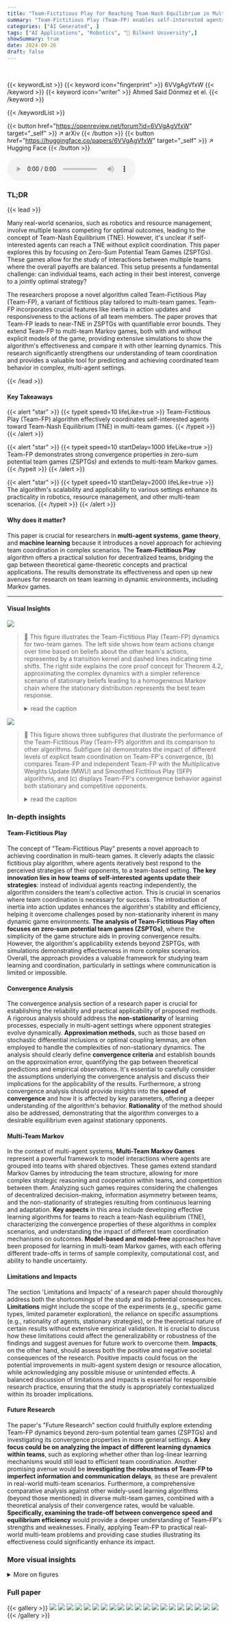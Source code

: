 ```yaml
---
title: "Team-Fictitious Play for Reaching Team-Nash Equilibrium in Multi-team Games"
summary: "Team-Fictitious Play (Team-FP) enables self-interested agents to learn near-optimal team coordination in multi-team games, reaching a Team-Nash equilibrium with quantifiable error bounds."
categories: ["AI Generated", ]
tags: ["AI Applications", "Robotics", "🏢 Bilkent University",]
showSummary: true
date: 2024-09-26
draft: false
---
```


<br>

{{< keywordList >}}
{{< keyword icon="fingerprint" >}} 6VVgAgVfxW {{< /keyword >}}
{{< keyword icon="writer" >}} Ahmed Said Dönmez et el. {{< /keyword >}}
 
{{< /keywordList >}}

{{< button href="https://openreview.net/forum?id=6VVgAgVfxW" target="_self" >}}
↗ arXiv
{{< /button >}}
{{< button href="https://huggingface.co/papers/6VVgAgVfxW" target="_self" >}}
↗ Hugging Face
{{< /button >}}



<audio controls>
    <source src="https://ai-paper-reviewer.com/6VVgAgVfxW/podcast.wav" type="audio/wav">
    Your browser does not support the audio element.
</audio>


### TL;DR


{{< lead >}}

Many real-world scenarios, such as robotics and resource management, involve multiple teams competing for optimal outcomes, leading to the concept of Team-Nash Equilibrium (TNE). However, it's unclear if self-interested agents can reach a TNE without explicit coordination.  This paper explores this by focusing on Zero-Sum Potential Team Games (ZSPTGs).  These games allow for the study of interactions between multiple teams where the overall payoffs are balanced.  This setup presents a fundamental challenge: can individual teams, each acting in their best interest, converge to a jointly optimal strategy?  

The researchers propose a novel algorithm called Team-Fictitious Play (Team-FP), a variant of fictitious play tailored to multi-team games.  Team-FP incorporates crucial features like inertia in action updates and responsiveness to the actions of all team members.  The paper proves that Team-FP leads to near-TNE in ZSPTGs with quantifiable error bounds.  They extend Team-FP to multi-team Markov games, both with and without explicit models of the game, providing extensive simulations to show the algorithm's effectiveness and compare it with other learning dynamics.  This research significantly strengthens our understanding of team coordination and provides a valuable tool for predicting and achieving coordinated team behavior in complex, multi-agent settings.

{{< /lead >}}


#### Key Takeaways

{{< alert "star" >}}
{{< typeit speed=10 lifeLike=true >}} Team-Fictitious Play (Team-FP) algorithm effectively coordinates self-interested agents toward Team-Nash Equilibrium (TNE) in multi-team games. {{< /typeit >}}
{{< /alert >}}

{{< alert "star" >}}
{{< typeit speed=10 startDelay=1000 lifeLike=true >}} Team-FP demonstrates strong convergence properties in zero-sum potential team games (ZSPTGs) and extends to multi-team Markov games. {{< /typeit >}}
{{< /alert >}}

{{< alert "star" >}}
{{< typeit speed=10 startDelay=2000 lifeLike=true >}} The algorithm's scalability and applicability to various settings enhance its practicality in robotics, resource management, and other multi-team scenarios. {{< /typeit >}}
{{< /alert >}}

#### Why does it matter?
This paper is crucial for researchers in **multi-agent systems**, **game theory**, and **machine learning** because it introduces a novel approach for achieving team coordination in complex scenarios. The **Team-Fictitious Play** algorithm offers a practical solution for decentralized teams, bridging the gap between theoretical game-theoretic concepts and practical applications.  The results demonstrate its effectiveness and open up new avenues for research on team learning in dynamic environments, including Markov games. 

------
#### Visual Insights



![](https://ai-paper-reviewer.com/6VVgAgVfxW/figures_1_1.jpg)

> 🔼 This figure illustrates the Team-Fictitious Play (Team-FP) dynamics for two-team games.  The left side shows how team actions change over time based on beliefs about the other team's actions, represented by a transition kernel and dashed lines indicating time shifts.  The right side explains the core proof concept for Theorem 4.2, approximating the complex dynamics with a simpler reference scenario of stationary beliefs leading to a homogeneous Markov chain where the stationary distribution represents the best team response.
> <details>
> <summary>read the caption</summary>
> Figure 2: An illustration of Team-FP dynamics for two-team games on the left-hand side. Team actions change according to a transition kernel depending on the beliefs formed about the other teams. Dashed lines represent the time shift. On the right-hand side, we depict the key proof idea that we approximate the evolution of the team actions with a reference scenario where beliefs are stationary such that team actions form a homogeneous Markov chain whose unique stationary distribution corresponds to the best team response.
> </details>





![](https://ai-paper-reviewer.com/6VVgAgVfxW/tables_4_1.jpg)

> 🔼 This figure shows three subfigures that illustrate the performance of the Team-Fictitious Play (Team-FP) algorithm and its comparison to other algorithms.  Subfigure (a) demonstrates the impact of different levels of explicit team coordination on Team-FP's convergence, (b) compares Team-FP and independent Team-FP with the Multiplicative Weights Update (MWU) and Smoothed Fictitious Play (SFP) algorithms, and (c) displays Team-FP's convergence behavior against both stationary and competitive opponents.
> <details>
> <summary>read the caption</summary>
> Figure 3: All the above figures show the variation of TNG over time. (a) Comparison of different levels of explicit coordination for Team-FP: independent agents (group size 1), pairs of cooperating agents (group size 2), and fully coordinated teams (group size 4). (b) Performance of Team-FP and Independent Team-FP compared to MWU and SFP algorithms in a 2-team ZSPTG. (c) Convergence of Team-FP against stationary and competitive opponents in a 3-team ZSPTG.
> </details>





### In-depth insights


#### Team-Fictitious Play
The concept of "Team-Fictitious Play" presents a novel approach to achieving coordination in multi-team games.  It cleverly adapts the classic fictitious play algorithm, where agents iteratively best respond to the perceived strategies of their opponents, to a team-based setting. **The key innovation lies in how teams of self-interested agents update their strategies**: instead of individual agents reacting independently, the algorithm considers the team's collective action. This is crucial in scenarios where team coordination is necessary for success. The introduction of inertia into action updates enhances the algorithm's stability and efficiency, helping it overcome challenges posed by non-stationarity inherent in many dynamic game environments.  **The analysis of Team-Fictitious Play often focuses on zero-sum potential team games (ZSPTGs)**, where the simplicity of the game structure aids in proving convergence results.  However, the algorithm's applicability extends beyond ZSPTGs, with simulations demonstrating effectiveness in more complex scenarios.  Overall, the approach provides a valuable framework for studying team learning and coordination, particularly in settings where communication is limited or impossible.

#### Convergence Analysis
The convergence analysis section of a research paper is crucial for establishing the reliability and practical applicability of proposed methods.  A rigorous analysis should address the **non-stationarity** of learning processes, especially in multi-agent settings where opponent strategies evolve dynamically.  **Approximation methods**, such as those based on stochastic differential inclusions or optimal coupling lemmas, are often employed to handle the complexities of non-stationary dynamics. The analysis should clearly define **convergence criteria** and establish bounds on the approximation error, quantifying the gap between theoretical predictions and empirical observations. It's essential to carefully consider the assumptions underlying the convergence analysis and discuss their implications for the applicability of the results.  Furthermore, a strong convergence analysis should provide insights into the **speed of convergence** and how it is affected by key parameters, offering a deeper understanding of the algorithm's behavior.  **Rationality** of the method should also be addressed, demonstrating that the algorithm converges to a desirable equilibrium even against stationary opponents.

#### Multi-Team Markov
In the context of multi-agent systems, **Multi-Team Markov Games** represent a powerful framework to model interactions where agents are grouped into teams with shared objectives.  These games extend standard Markov Games by introducing the team structure, allowing for more complex strategic reasoning and cooperation within teams, and competition between them.  Analyzing such games requires considering the challenges of decentralized decision-making, information asymmetry between teams, and the non-stationarity of strategies resulting from continuous learning and adaptation.  **Key aspects** in this area include developing effective learning algorithms for teams to reach a team-Nash equilibrium (TNE), characterizing the convergence properties of these algorithms in complex scenarios, and understanding the impact of different team coordination mechanisms on outcomes.  **Model-based and model-free** approaches have been proposed for learning in multi-team Markov games, with each offering different trade-offs in terms of sample complexity, computational cost, and ability to handle uncertainty.

#### Limitations and Impacts
The section 'Limitations and Impacts' of a research paper should thoroughly address both the shortcomings of the study and its potential consequences.  **Limitations** might include the scope of the experiments (e.g., specific game types, limited parameter exploration), the reliance on specific assumptions (e.g., rationality of agents, stationary strategies), or the theoretical nature of certain results without extensive empirical validation.  It is crucial to discuss how these limitations could affect the generalizability or robustness of the findings and suggest avenues for future work to overcome them.  **Impacts**, on the other hand, should assess both the positive and negative societal consequences of the research. Positive impacts could focus on the potential improvements in multi-agent system design or resource allocation, while acknowledging any possible misuse or unintended effects.  A balanced discussion of limitations and impacts is essential for responsible research practice, ensuring that the study is appropriately contextualized within its broader implications.

#### Future Research
The paper's "Future Research" section could fruitfully explore extending Team-FP dynamics beyond zero-sum potential team games (ZSPTGs) and investigating its convergence properties in more general settings.  **A key focus could be on analyzing the impact of different learning dynamics within teams**, such as exploring whether other than log-linear learning mechanisms would still lead to efficient team coordination. Another promising avenue would be **investigating the robustness of Team-FP to imperfect information and communication delays**, as these are prevalent in real-world multi-team scenarios.  Furthermore, a comprehensive comparative analysis against other widely-used learning algorithms (beyond those mentioned) in diverse multi-team games, combined with a theoretical analysis of their convergence rates, would be valuable. **Specifically, examining the trade-off between convergence speed and equilibrium efficiency** would provide a deeper understanding of Team-FP's strengths and weaknesses. Finally, applying Team-FP to practical real-world multi-team problems and providing case studies illustrating its effectiveness could significantly enhance its impact.


### More visual insights

<details>
<summary>More on figures
</summary>


![](https://ai-paper-reviewer.com/6VVgAgVfxW/figures_6_1.jpg)

> 🔼 This figure illustrates the Team-FP dynamics for a two-team game. The left side shows how each team updates its beliefs about the other team's actions based on observations and uses a transition kernel to determine its next actions. The right side presents the core idea behind the convergence proof: approximating the actual dynamics with a reference scenario where beliefs are constant, making the team actions a homogeneous Markov chain with a stationary distribution that aligns with the best team response.
> <details>
> <summary>read the caption</summary>
> Figure 2: An illustration of Team-FP dynamics for two-team games on the left-hand side. Team actions change according to a transition kernel depending on the beliefs formed about the other teams. Dashed lines represent the time shift. On the right-hand side, we depict the key proof idea that we approximate the evolution of the team actions with a reference scenario where beliefs are stationary such that team actions form a homogeneous Markov chain whose unique stationary distribution corresponds to the best team response.
> </details>



![](https://ai-paper-reviewer.com/6VVgAgVfxW/figures_7_1.jpg)

> 🔼 This figure demonstrates the performance of the Team-Fictitious Play (Team-FP) algorithm in various settings and compares it against other algorithms. Specifically, (a) shows how the Team-FP's performance changes with different levels of coordination among team members (independent agents, pairs of cooperating agents, and fully coordinated teams), (b) compares Team-FP against other algorithms like MWU and SFP, and (c) compares the convergence speed of Team-FP against stationary and competitive opponents.
> <details>
> <summary>read the caption</summary>
> Figure 3: All the above figures show the variation of TNG over time. (a) Comparison of different levels of explicit coordination for Team-FP: independent agents (group size 1), pairs of cooperating agents (group size 2), and fully coordinated teams (group size 4). (b) Performance of Team-FP and Independent Team-FP compared to MWU and SFP algorithms in a 2-team ZSPTG. (c) Convergence of Team-FP against stationary and competitive opponents in a 3-team ZSPTG.
> </details>



![](https://ai-paper-reviewer.com/6VVgAgVfxW/figures_8_1.jpg)

> 🔼 Figure 4(a) shows a schematic of an airport security game. A security chief (defender) must decide which of the six gates to defend, incurring a cost. Three intruders (attackers) independently decide whether to attack a gate or remain idle. Intruders gain rewards based on whether they attack defended or undefended gates. Figure 4(b) presents simulation results demonstrating that Team-Fictitious Play (Team-FP) dynamics reach near team-minimax equilibrium in this security game.
> <details>
> <summary>read the caption</summary>
> Figure 4: (a) The illustration of an airport security game: a security chief guarding the six gates of an airport against three different intruders making decisions autonomously. (b) The evolution of Team Nash Gap in airport security game, showing that Team-FP dynamics reach near team-minimax equilibrium.
> </details>



![](https://ai-paper-reviewer.com/6VVgAgVfxW/figures_8_2.jpg)

> 🔼 This figure shows simulation results for a 3-team game with 3 agents per team.  Subfigure (a) presents the network structure used. Subfigure (b) illustrates how the Team Nash Gap (TNG) changes over iterations for different values of the temperature parameter τ (0.1, 0.15, and 0.2) in the Team-FP algorithm, demonstrating the impact of this parameter on the convergence speed and closeness to Team Nash Equilibrium (TNE). Subfigure (c) compares the Independent Team-FP algorithm's performance for varying values of parameter δ (0.2 and 0.5), again showing the TNG over iterations, with τ fixed at 0.1.  This highlights the effect of the exploration parameter δ on convergence speed.
> <details>
> <summary>read the caption</summary>
> Figure 5: The 3-team experiments are tested on the randomly generated network structure (a). The other figures (b), and (c), shows the variation of TNG over iterations. (a) The simulation network for a multi-team ZSPTG, in which there are 3-teams with 3 agents in each team. (b) The impact of varying temperature parameter τ (0.1, 0.15, 0.2) in Algorithm 1 on the closeness to TNE. (c) The effect of different δ values (0.2, 0.5) in (Independent) Algorithm 1 on the convergence speed with τ fixed at 0.1
> </details>



![](https://ai-paper-reviewer.com/6VVgAgVfxW/figures_9_1.jpg)

> 🔼 This figure compares the performance of Team-FP under different coordination levels in a multi-team game and compares its convergence speed against two other algorithms (MWU, SFP). The subfigures show how explicit coordination within a team improves the convergence speed to TNE and how Team-FP performs against both stationary and competitive opponents.
> <details>
> <summary>read the caption</summary>
> Figure 3: All the above figures show the variation of TNG over time. (a) Comparison of different levels of explicit coordination for Team-FP: independent agents (group size 1), pairs of cooperating agents (group size 2), and fully coordinated teams (group size 4). (b) Performance of Team-FP and Independent Team-FP compared to MWU and SFP algorithms in a 2-team ZSPTG. (c) Convergence of Team-FP against stationary and competitive opponents in a 3-team ZSPTG.
> </details>



![](https://ai-paper-reviewer.com/6VVgAgVfxW/figures_22_1.jpg)

> 🔼 This figure shows the results of a large-scale experiment on the scalability of Team-FP in a networked game.  The game involved three teams, each with nine agents, resulting in a large joint action space. The figure demonstrates that, despite the problem's scale and the agents' only considering actions of their 2-hop neighbors,  Team-FP dynamics converge to the Team-Nash equilibrium at a similar rate as in smaller-scale experiments. The top-right inset displays the network structure connecting the agents, visually representing the sparse network interconnections.
> <details>
> <summary>read the caption</summary>
> Figure 7: The evolution of Team Nash Gap in the large-scale example provided in the top right, showing that Team-FP dynamics reach near team-minimax equilibrium.
> </details>



</details>






### Full paper

{{< gallery >}}
<img src="https://ai-paper-reviewer.com/6VVgAgVfxW/1.png" class="grid-w50 md:grid-w33 xl:grid-w25" />
<img src="https://ai-paper-reviewer.com/6VVgAgVfxW/2.png" class="grid-w50 md:grid-w33 xl:grid-w25" />
<img src="https://ai-paper-reviewer.com/6VVgAgVfxW/3.png" class="grid-w50 md:grid-w33 xl:grid-w25" />
<img src="https://ai-paper-reviewer.com/6VVgAgVfxW/4.png" class="grid-w50 md:grid-w33 xl:grid-w25" />
<img src="https://ai-paper-reviewer.com/6VVgAgVfxW/5.png" class="grid-w50 md:grid-w33 xl:grid-w25" />
<img src="https://ai-paper-reviewer.com/6VVgAgVfxW/6.png" class="grid-w50 md:grid-w33 xl:grid-w25" />
<img src="https://ai-paper-reviewer.com/6VVgAgVfxW/7.png" class="grid-w50 md:grid-w33 xl:grid-w25" />
<img src="https://ai-paper-reviewer.com/6VVgAgVfxW/8.png" class="grid-w50 md:grid-w33 xl:grid-w25" />
<img src="https://ai-paper-reviewer.com/6VVgAgVfxW/9.png" class="grid-w50 md:grid-w33 xl:grid-w25" />
<img src="https://ai-paper-reviewer.com/6VVgAgVfxW/10.png" class="grid-w50 md:grid-w33 xl:grid-w25" />
<img src="https://ai-paper-reviewer.com/6VVgAgVfxW/11.png" class="grid-w50 md:grid-w33 xl:grid-w25" />
<img src="https://ai-paper-reviewer.com/6VVgAgVfxW/12.png" class="grid-w50 md:grid-w33 xl:grid-w25" />
<img src="https://ai-paper-reviewer.com/6VVgAgVfxW/13.png" class="grid-w50 md:grid-w33 xl:grid-w25" />
<img src="https://ai-paper-reviewer.com/6VVgAgVfxW/14.png" class="grid-w50 md:grid-w33 xl:grid-w25" />
<img src="https://ai-paper-reviewer.com/6VVgAgVfxW/15.png" class="grid-w50 md:grid-w33 xl:grid-w25" />
<img src="https://ai-paper-reviewer.com/6VVgAgVfxW/16.png" class="grid-w50 md:grid-w33 xl:grid-w25" />
<img src="https://ai-paper-reviewer.com/6VVgAgVfxW/17.png" class="grid-w50 md:grid-w33 xl:grid-w25" />
<img src="https://ai-paper-reviewer.com/6VVgAgVfxW/18.png" class="grid-w50 md:grid-w33 xl:grid-w25" />
<img src="https://ai-paper-reviewer.com/6VVgAgVfxW/19.png" class="grid-w50 md:grid-w33 xl:grid-w25" />
<img src="https://ai-paper-reviewer.com/6VVgAgVfxW/20.png" class="grid-w50 md:grid-w33 xl:grid-w25" />
{{< /gallery >}}